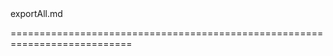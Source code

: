<!--**
/*-------------------------------------------
    Auto-generated file. Do not modify.
-------------------------------------------

**-->
<!--merge--><!--/merge-->
<!--dep-->exportAll.md<!--/dep-->
===========================================================================
